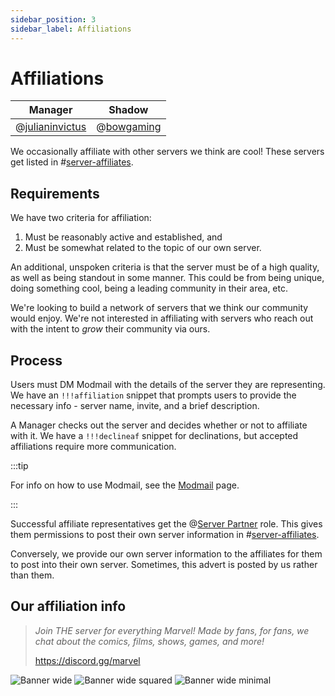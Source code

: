 ```yaml
---
sidebar_position: 3
sidebar_label: Affiliations
---
```


# Affiliations

| Manager                               | Shadow                           |
| ------------------------------------- | -------------------------------- |
| @[julianinvictus](621018366655725570) | @[bowgaming](299977242870808577) |

We occasionally affiliate with other servers we think are cool! These servers get listed in #[server-affiliates](1109728410894356500).

## Requirements

We have two criteria for affiliation:

1. Must be reasonably active and established, and
2. Must be somewhat related to the topic of our own server.

An additional, unspoken criteria is that the server must be of a high quality, as well as being standout in some manner. This could be from being unique, doing something cool, being a leading community in their area, etc.

We're looking to build a network of servers that we think our community would enjoy. We're not interested in affiliating with servers who reach out with the intent to _grow_ their community via ours.

## Process

Users must DM Modmail with the details of the server they are representing. We have an `!!!affiliation` snippet that prompts users to provide the necessary info - server name, invite, and a brief description.

A Manager checks out the server and decides whether or not to affiliate with it. We have a `!!!declineaf` snippet for declinations, but accepted affiliations require more communication.

:::tip

For info on how to use Modmail, see the [Modmail](../moderation/modmail/usage.md) page.

:::

Successful affiliate representatives get the @[Server Partner](0) role. This gives them permissions to post their own server information in #[server-affiliates](1109728410894356500).

Conversely, we provide our own server information to the affiliates for them to post into their own server. Sometimes, this advert is posted by us rather than them.

## Our affiliation info

> _Join THE server for everything Marvel! Made by fans, for fans, we chat about the comics, films, shows, games, and more!_
>
> https://discord.gg/marvel

![Banner wide](/img/affiliations/Banner_wide_rounded.png)
![Banner wide squared](/img/affiliations/Banner_wide_corners.png)
![Banner wide minimal](/img/affiliations/Banner_wide_icon_only.png)
